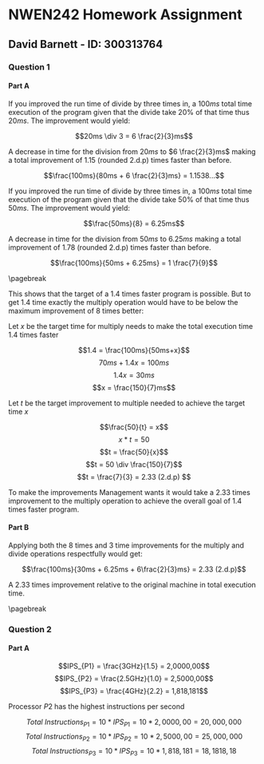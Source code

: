 # NWEN242 Homework Assignment

## David Barnett - ID: 300313764

### Question 1

#### Part A

If you improved the run time of divide by three times in, a $100ms$ total time execution
of the program given that the divide take $20\%$ of that time thus $20ms$. The improvement
would yield:

$$20ms \div 3 = 6 \frac{2}{3}ms$$

A decrease in time for the division from $20ms$ to $6 \frac{2}{3}ms$ making
a total improvement of $1.15$ (rounded 2.d.p) times faster than before.

$$\frac{100ms}{80ms + 6 \frac{2}{3}ms} = 1.1538...$$


If you improved the run time of divide by three times in, a $100ms$ total time execution
of the program given that the divide take $50\%$ of that time thus $50ms$. The improvement
would yield:

$$\frac{50ms}{8} = 6.25ms$$

A decrease in time for the division from $50ms$ to $6.25ms$ making
a total improvement of $1.78$ (rounded 2.d.p) times faster than before.

$$\frac{100ms}{50ms + 6.25ms} = 1 \frac{7}{9}$$

\pagebreak

This shows that the target of a $1.4$ times faster program is possible. But to get
$1.4$ time exactly the multiply operation would have to be below the maximum improvement
of 8 times better:

Let $x$ be the target time for multiply needs to make the total execution time $1.4$ times
faster

$$1.4 = \frac{100ms}{50ms+x}$$
$$70ms + 1.4x = 100ms$$
$$1.4x = 30ms$$
$$x = \frac{150}{7}ms$$

Let $t$ be the target improvement to multiple needed to achieve the target time $x$

$$\frac{50}{t} = x$$
$$x*t = 50 $$
$$t = \frac{50}{x}$$
$$t = 50 \div \frac{150}{7}$$
$$t = \frac{7}{3} = 2.33 (2.d.p) $$

To make the improvements Management wants it would take a $2.33$ times improvement to
the multiply operation to achieve the overall goal of $1.4$ times faster program.


#### Part B

Applying both the 8 times and 3 time improvements for the multiply and divide operations  respectfully would get:

$$\frac{100ms}{30ms + 6.25ms + 6\frac{2}{3}ms} = 2.33 (2.d.p)$$

A $2.33$ times improvement relative to the original machine in total execution time.

\pagebreak

### Question 2

#### Part A

$$IPS_{P1} = \frac{3GHz}{1.5} = 2,0000,00$$
$$IPS_{P2} = \frac{2.5GHz}{1.0} = 2,5000,00$$
$$IPS_{P3} = \frac{4GHz}{2.2} = 1,818,181$$

Processor $P2$ has the highest instructions per second


$$Total\ Instructions_{P1} = 10 * IPS_{P1} = 10 * 2,0000,00 = 20,000,000$$
$$Total\ Instructions_{P2} = 10 * IPS_{P2} = 10 * 2,5000,00 = 25,000,000$$
$$Total\ Instructions_{P3} = 10 * IPS_{P3} = 10 * 1,818,181 = 18,1818,18$$
